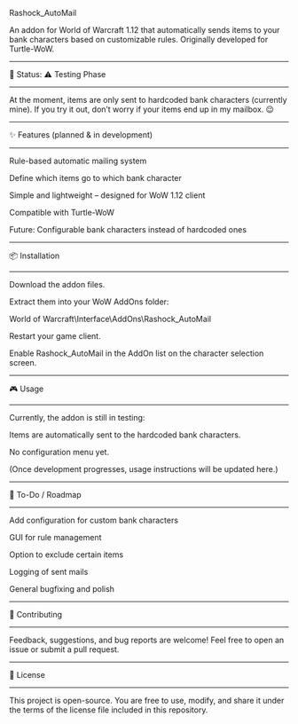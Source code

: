 Rashock_AutoMail

An addon for World of Warcraft 1.12 that automatically sends items to your bank characters based on customizable rules.
Originally developed for Turtle-WoW.

_____________________________________________________________________________________________________________________
🚧 Status: ⚠️ Testing Phase
_____________________________________________________________________________________________________________________

At the moment, items are only sent to hardcoded bank characters (currently mine).
If you try it out, don’t worry if your items end up in my mailbox. 😉

_____________________________________________________________________________________________________________________
✨ Features (planned & in development)
_____________________________________________________________________________________________________________________

Rule-based automatic mailing system

Define which items go to which bank character

Simple and lightweight – designed for WoW 1.12 client

Compatible with Turtle-WoW

Future: Configurable bank characters instead of hardcoded ones

_____________________________________________________________________________________________________________________
📦 Installation
_____________________________________________________________________________________________________________________

Download the addon files.

Extract them into your WoW AddOns folder:

World of Warcraft\Interface\AddOns\Rashock_AutoMail


Restart your game client.

Enable Rashock_AutoMail in the AddOn list on the character selection screen.
_____________________________________________________________________________________________________________________
🎮 Usage
_____________________________________________________________________________________________________________________

Currently, the addon is still in testing:

Items are automatically sent to the hardcoded bank characters.

No configuration menu yet.

(Once development progresses, usage instructions will be updated here.)
_____________________________________________________________________________________________________________________
📝 To-Do / Roadmap
_____________________________________________________________________________________________________________________

 Add configuration for custom bank characters

 GUI for rule management

 Option to exclude certain items

 Logging of sent mails

 General bugfixing and polish
_____________________________________________________________________________________________________________________
🤝 Contributing
_____________________________________________________________________________________________________________________

Feedback, suggestions, and bug reports are welcome!
Feel free to open an issue or submit a pull request.
_____________________________________________________________________________________________________________________
📜 License
_____________________________________________________________________________________________________________________

This project is open-source. You are free to use, modify, and share it under the terms of the license file included in this repository.
